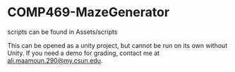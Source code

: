 # COMP469-MazeGenerator
scripts can be found in Assets/scripts

This can be opened as a unity project, but cannot be run on its own without Unity. If you need a demo for grading, contact me at ali.maamoun.290@my.csun.edu.


